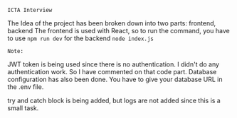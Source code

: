 `ICTA Interview`

The Idea of the project has been broken down into two parts: frontend, backend 
The frontend is used with React, so to run the command, you have to use `npm run dev` for the backend `node index.js`

`Note:`

JWT token is being used since there is no authentication. I didn't do any authentication work. So I have commented on that code part. Database configuration has also been done. You have to give your database URL in the .env file.


try and catch block is being added, but logs are not added since this is a small task.

